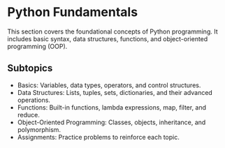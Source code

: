 # Python Fundamentals

This section covers the foundational concepts of Python programming. It includes basic syntax, data structures, functions, and object-oriented programming (OOP).

## Subtopics
- Basics: Variables, data types, operators, and control structures.
- Data Structures: Lists, tuples, sets, dictionaries, and their advanced operations.
- Functions: Built-in functions, lambda expressions, map, filter, and reduce.
- Object-Oriented Programming: Classes, objects, inheritance, and polymorphism.
- Assignments: Practice problems to reinforce each topic.

